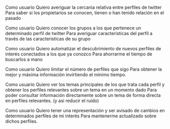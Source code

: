 Como usuario
Quiero averiguar la cercania relativa entre perfiles de twitter
Para saber si los propietarios se conocen, tienen o han tenido relación en el pasado

Como usuario 
Quiero conocer los grupos a los que pertenece un determinado perfil de twitter
Para averiguar caracteristicas del perfil a través de las caracteristicas de su grupo

Como usuario
Quiero automatizar el descubrimiento de nuevos perfiles de interés conectados a los que ya conozco
Para ahorrarme el tiempo de buscarlos a mano

Como usuario
Quiero limitar el número de perfiles que sigo
Para obtener la mejor y máxima información invirtiendo el mínimo tiempo.

Como usuario
Quiero ver los temas principales de los que trata cada perfil y
obtener los perfiles relevantes sobre un tema en un momento dado
Para poder consultar información directamente sobre un tema de forma directa en perfiles relevantes. (y asi reducir el ruido)

Como usuario
Quiero tener una representación y ser avisado de cambios en determinados perfiles de mi interés
Para mantenerme actualizado sobre dichos perfiles.